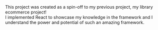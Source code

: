 This project was created as a spin-off to my previous project, my library ecommerce project!  
I implemented React to showcase my knowledge in the framework and I understand the power and potential of such an amazing framework.
